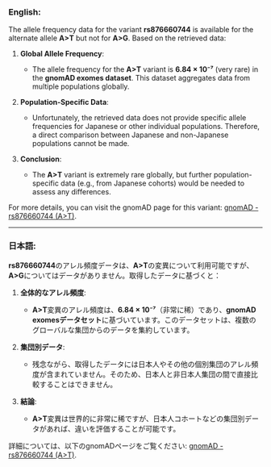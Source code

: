 ### English:
The allele frequency data for the variant **rs876660744** is available for the alternate allele **A>T** but not for **A>G**. Based on the retrieved data:

1. **Global Allele Frequency**:
   - The allele frequency for the **A>T** variant is **6.84 × 10⁻⁷** (very rare) in the **gnomAD exomes dataset**. This dataset aggregates data from multiple populations globally.

2. **Population-Specific Data**:
   - Unfortunately, the retrieved data does not provide specific allele frequencies for Japanese or other individual populations. Therefore, a direct comparison between Japanese and non-Japanese populations cannot be made.

3. **Conclusion**:
   - The **A>T** variant is extremely rare globally, but further population-specific data (e.g., from Japanese cohorts) would be needed to assess any differences.

For more details, you can visit the gnomAD page for this variant: [gnomAD - rs876660744 (A>T)](https://gnomad.broadinstitute.org/variant/16-68811758-A-T?dataset=gnomad_r4).

---

### 日本語:
**rs876660744**のアレル頻度データは、**A>T**の変異について利用可能ですが、**A>G**についてはデータがありません。取得したデータに基づくと：

1. **全体的なアレル頻度**:
   - **A>T**変異のアレル頻度は、**6.84 × 10⁻⁷**（非常に稀）であり、**gnomAD exomesデータセット**に基づいています。このデータセットは、複数のグローバルな集団からのデータを集約しています。

2. **集団別データ**:
   - 残念ながら、取得したデータには日本人やその他の個別集団のアレル頻度が含まれていません。そのため、日本人と非日本人集団の間で直接比較することはできません。

3. **結論**:
   - **A>T**変異は世界的に非常に稀ですが、日本人コホートなどの集団別データがあれば、違いを評価することが可能です。

詳細については、以下のgnomADページをご覧ください: [gnomAD - rs876660744 (A>T)](https://gnomad.broadinstitute.org/variant/16-68811758-A-T?dataset=gnomad_r4).